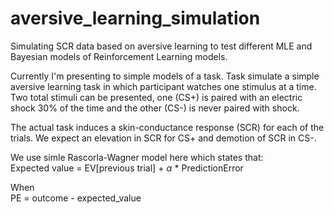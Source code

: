 # aversive_learning_simulation

Simulating SCR data based on aversive learning to test different MLE and Bayesian models of Reinforcement Learning models.

Currently I'm presenting to simple models of a task. 
Task simulate a simple aversive learning task in which participant watches one stimulus at a time. Two total stimuli can be presented, one (CS+) is paired with an electric shock 30% of the time and the other (CS-) is never paired with shock.

The actual task induces a skin-conductance response (SCR) for each of the trials. We expect an elevation in SCR for CS+ and demotion of SCR in CS-.

We use simle Rascorla-Wagner model here which states that:\
Expected value = EV[previous trial] + $\alpha$ * PredictionError

When\
PE = outcome - expected_value

